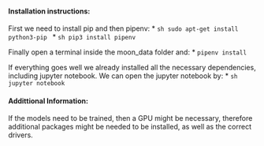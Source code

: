 #### Installation instructions:
First we need to install pip and then pipenv:
	* ```sh sudo apt-get install python3-pip ```
	* ```sh pip3 install pipenv ```

Finally open a terminal inside the moon_data folder and:
	* ```pipenv install ```
	
If everything goes well we already installed all the necessary dependencies, including jupyter notebook.
We can open the jupyter notebook by:
	* ```sh jupyter notebook ```

#### Addittional Information:
If the models need to be trained, then a GPU might be necessary, therefore additional packages might be needed to be installed, as well as the correct drivers.
